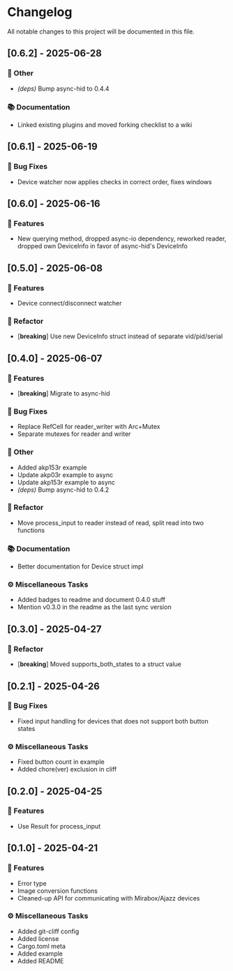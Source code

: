 # Changelog

All notable changes to this project will be documented in this file.

## [0.6.2] - 2025-06-28

### 💼 Other

- *(deps)* Bump async-hid to 0.4.4

### 📚 Documentation

- Linked existing plugins and moved forking checklist to a wiki

## [0.6.1] - 2025-06-19

### 🐛 Bug Fixes

- Device watcher now applies checks in correct order, fixes windows

## [0.6.0] - 2025-06-16

### 🚀 Features

- New querying method, dropped async-io dependency, reworked reader, dropped own DeviceInfo in favor of async-hid's DeviceInfo

## [0.5.0] - 2025-06-08

### 🚀 Features

- Device connect/disconnect watcher

### 🚜 Refactor

- [**breaking**] Use new DeviceInfo struct instead of separate vid/pid/serial

## [0.4.0] - 2025-06-07

### 🚀 Features

- [**breaking**] Migrate to async-hid

### 🐛 Bug Fixes

- Replace RefCell for reader_writer with Arc+Mutex
- Separate mutexes for reader and writer

### 💼 Other

- Added akp153r example
- Update akp03r example to async
- Update akp153r example to async
- *(deps)* Bump async-hid to 0.4.2

### 🚜 Refactor

- Move process_input to reader instead of read, split read into two functions

### 📚 Documentation

- Better documentation for Device struct impl

### ⚙️ Miscellaneous Tasks

- Added badges to readme and document 0.4.0 stuff
- Mention v0.3.0 in the readme as the last sync version

## [0.3.0] - 2025-04-27

### 🚜 Refactor

- [**breaking**] Moved supports_both_states to a struct value

## [0.2.1] - 2025-04-26

### 🐛 Bug Fixes

- Fixed input handling for devices that does not support both button states

### ⚙️ Miscellaneous Tasks

- Fixed button count in example
- Added chore(ver) exclusion in cliff

## [0.2.0] - 2025-04-25

### 🚀 Features

- Use Result for process_input

## [0.1.0] - 2025-04-21

### 🚀 Features

- Error type
- Image conversion functions
- Cleaned-up API for communicating with Mirabox/Ajazz devices

### ⚙️ Miscellaneous Tasks

- Added git-cliff config
- Added license
- Cargo.toml meta
- Added example
- Added README

<!-- generated by git-cliff -->
